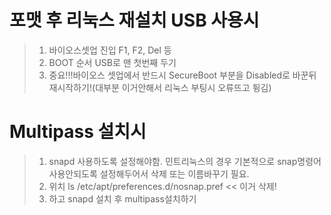 # 포맷 후 리눅스 재설치 USB 사용시
> 1. 바이오스셋업 진입 F1, F2, Del 등
> 2. BOOT 순서 USB로 맨 첫번째 두기
> 3. 중요!!!바이오스 셋업에서 반드시 SecureBoot 부분을 Disabled로 바꾼뒤 재시작하기!(대부분 이거안해서 리눅스 부팅시 오류뜨고 튕김)


# Multipass 설치시
> 1. snapd 사용하도록 설정해야함. 민트리눅스의 경우 기본적으로 snap명령어사용안되도록 설정해두어서 삭제 또는 이름바꾸기 필요.
> 2. 위치 ls /etc/apt/preferences.d/nosnap.pref  << 이거 삭제!
> 3. 하고 snapd 설치 후 multipass설치하기
